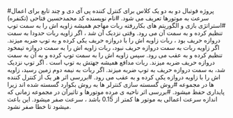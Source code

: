 #پروژه فوتبال دو به دو
یک کلاس برای کنترل کننده پی آی دی و چند تابع برای اعمال سرعت به موتورها تعریف می شود. 
#نام نویسنده کد
محمدحسین فتاحی (تکنفره)
#استراتژی بازی و الگوریتم های بکاررفته
ربات مهاجم همیشه زاویه اش را به سمت توپ تنظیم کرده و به سمت آن می رود. وقتی نزدیک آن شد ، اگر زاویه ربات حدودا به سمت دروازه حریف بود ، ربات زاویه اش را با دروازه حریف یکی کرده و به توپ ضربه میزند. اگر زاویه ربات به سمت دروازه حریف نبود، ربات زاویه اش را به سمت دروازه تیمخود تنظیم کرده و به عقب می رود. سپس زاویه اش را به سمت توپ کرده و به آن به سمت دروازه حریف ضربه میزند.
ربات مدافع همیشه جهتش به توپ است . اگر توپ نزدیک شد، به سمت دروازه حریف به توپ ضربه میزند. اگر ربات به نیمه دوم زمین رسید، زاویه اش را با زاویه دروازه یکی کرده و به عقب می رود.
#بررسی اثر هر یک از کنترل کننده ها در مجموعه
#روش گسسته سازی
کنترلر ها به روش بکوارد گسسته شده اند زیرا پایداری حفظ میشود.
#بررسی اثر ناحیه ی مرده موتورها و تاثیرآن در مجموعه
زمانی که  اندازه سرعت اعمالی به موتور ها کمتر از 0.15 باشد ، سرعت صفر میشود. این باعث میشود تا خطا صفر نشود.
